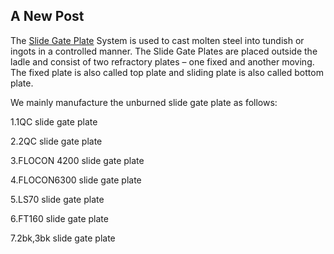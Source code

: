 ## A New Post

The [Slide Gate Plate](https://hyrefr.com/product/unburned-slide-gate-plate/) System is used to cast molten steel into tundish or ingots in a controlled manner. The Slide Gate Plates are placed outside the ladle and consist of two refractory plates – one fixed and another moving. The fixed plate is also called top plate and sliding plate is also called bottom plate.

We mainly manufacture the unburned slide gate plate as follows:

1.1QC slide gate plate

2.2QC slide gate plate

3.FLOCON 4200 slide gate plate

4.FLOCON6300 slide gate plate

5.LS70 slide gate plate

6.FT160 slide gate plate

7.2bk,3bk slide gate plate

 
